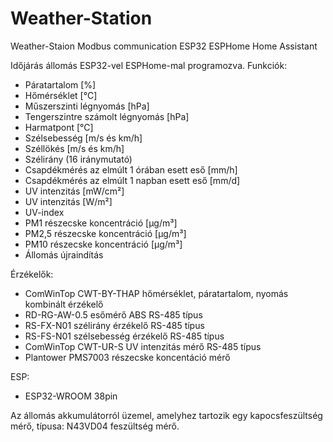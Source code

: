 # Weather-Station
Weather-Staion Modbus communication ESP32 ESPHome Home Assistant

Időjárás állomás ESP32-vel ESPHome-mal programozva.
Funkciók:
  - Páratartalom [%]
  - Hőmérséklet [°C]
  - Műszerszinti légnyomás [hPa]
  - Tengerszintre számolt légnyomás [hPa]
  - Harmatpont [°C]
  - Szélsebesség [m/s és km/h]
  - Széllökés [m/s és km/h]
  - Szélirány (16 iránymutató)
  - Csapdékmérés az elmúlt 1 órában esett eső [mm/h]
  - Csapdékmérés az elmúlt 1 napban esett eső [mm/d]
  - UV intenzitás [mW/cm²]
  - UV intenzitás [W/m²]
  - UV-index
  - PM1 részecske koncentráció [µg/m³]
  - PM2,5 részecske koncentráció [µg/m³]
  - PM10 részecske koncentráció [µg/m³]
  - Állomás újraindítás

Érzékelők:
  - ComWinTop CWT-BY-THAP hőmérséklet, páratartalom, nyomás kombinált érzékelő
  - RD-RG-AW-0.5 esőmérő ABS RS-485 típus
  - RS-FX-N01 szélirány érzékelő RS-485 típus
  - RS-FS-N01 szélsebesség érzékelő RS-485 típus
  - ComWinTop CWT-UR-S UV intenzitás mérő RS-485 típus
  - Plantower PMS7003 részecske koncentáció mérő

ESP:
  - ESP32-WROOM 38pin

Az állomás akkumulátorról üzemel, amelyhez tartozik egy kapocsfeszültség mérő, típusa: N43VD04 feszültség mérő.

